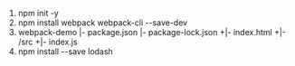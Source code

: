 1. npm init -y
2. npm install webpack webpack-cli --save-dev
3. webpack-demo
   |- package.json
   |- package-lock.json
   +|- index.html
   +|- /src
   +|- index.js
4. npm install --save lodash